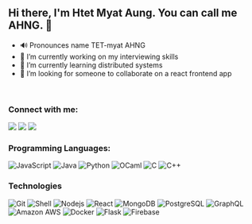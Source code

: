 ## Hi there, I'm Htet Myat Aung. You can call me AHNG. 👋

- 🔊 Pronounces name TET-myat AHNG
- 🔭 I’m currently working on my interviewing skills
- 🌱 I’m currently learning distributed systems
- 👯 I’m looking for someone to collaborate on a react frontend app
<br/>

### Connect with me:

<p align="start">
<a href="https://denteyon.github.io"><img src="https://img.shields.io/badge/Website-757575?style=flat-square&logo=spyder-ide&logoColor=white"/></a>
<!-- <a href="https://devpost.com/htetmyataung"><img src="https://img.shields.io/badge/Devpost-003E54?style=flat-square&logo=devpost&logoColor=white"/></a> -->
<a href="mailto:htetmyataung2027@gmail.com"><img src="https://img.shields.io/badge/Email-5C5543?style=flat-square&logo=minutemailer&logoColor=white"/></a>
<a href="https://www.linkedin.com/in/htetmyataung"><img src="https://img.shields.io/badge/Linkedin-0A66C2?style=flat-square&logo=linkedin&logoColor=white"/></a>
</p>

### Programming Languages:

![JavaScript](https://img.shields.io/badge/JavaScript-F7DF1E?style=flat-square&logo=javascript&logoColor=black)
![Java](https://img.shields.io/badge/-Java-333333?style=flat-square&logo=Java)
![Python](https://img.shields.io/badge/Python-14354C?style=flat-square&logo=python&logoColor=white)
![OCaml](https://img.shields.io/badge/OCaml-EC6813?style=flat-square&logo=ocaml&logoColor=white)
![C](https://img.shields.io/badge/C-00599C?style=flat-square&logo=c&logoColor=white)
![C++](https://img.shields.io/badge/C%2B%2B-00599C?style=flat-square&logo=c%2B%2B&logoColor=white)
<br/>

### Technologies ###

![Git](https://img.shields.io/badge/Git-F05032?style=flat-square&logo=git&logoColor=white)
![Shell](https://img.shields.io/badge/Shell-121011?style=flat-square&logo=gnu-bash&logoColor=white)
![Nodejs](https://img.shields.io/badge/Node.js-43853D?style=flat-square&logo=nodedotjs&logoColor=white)
![React](https://img.shields.io/badge/React-20232A?style=flat-square&logo=react&logoColor=61DAFB)
![MongoDB](https://img.shields.io/badge/MongoDB-4EA94B?style=flat-square&logo=mongodb&logoColor=white)
![PostgreSQL](https://img.shields.io/badge/PostgreSQL-316192?style=flat-square&logo=postgresql&logoColor=white)
![GraphQL](https://img.shields.io/badge/GraphQl-E10098?style=flat-square&logo=graphql&logoColor=white)
![Amazon AWS](https://img.shields.io/badge/Amazon_AWS-232F3E?style=flat-square&logo=amazon-aws&logoColor=white)
![Docker](https://img.shields.io/badge/Docker-2496ED?style=flat-square&logo=docker&logoColor=white)
![Flask](https://img.shields.io/badge/Flask-000000?style=flat-square&logo=flask&logoColor=white)
![Firebase](https://img.shields.io/badge/firebase-ffca28?style=flat-square&logo=firebase&logoColor=black)
<br />
